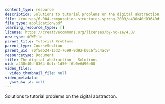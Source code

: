```yaml
---
content_type: resource
description: Solutions to tutorial problems on the digital abstraction.
file: /courses/6-004-computation-structures-spring-2009/a430e40d03640dfc1d50f6b0e6d96e00_MIT6_004s09_tutor02_sol.pdf
file_type: application/pdf
learning_resource_types: []
license: https://creativecommons.org/licenses/by-nc-sa/4.0/
ocw_type: OCWFile
parent_title: Tutorial Problems
parent_type: CourseSection
parent_uid: 70f5eb24-11d2-7699-9d92-b0c6f5c4ac94
resourcetype: Document
title: The digital abstraction - Solutions
uid: a430e40d-0364-0dfc-1d50-f6b0e6d96e00
video_files:
  video_thumbnail_file: null
video_metadata:
  youtube_id: null
---
```

Solutions to tutorial problems on the digital abstraction.